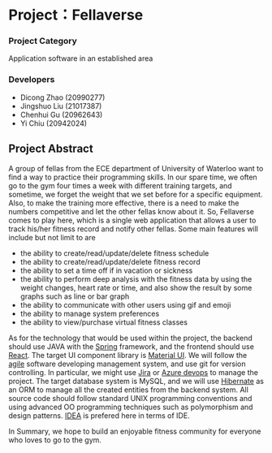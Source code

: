 # Project：Fellaverse
### Project Category
Application software in an established area

### Developers
* Dicong Zhao (20990277)
* Jingshuo Liu (21017387)
* Chenhui Gu (20962643)
* Yi Chiu (20942024)


## Project Abstract
A group of fellas from the ECE department of University of Waterloo want to find a way to practice their programming skills. In our spare time, we often go to the gym four times a week with different training targets, and sometime, we forget the weight that we set before for a specific equipment. Also, to make the training more effective, there is a need to make the numbers competitive and let the other fellas know about it. So, Fellaverse comes to play here, which is a single web application that allows a user to track his/her fitness record and notify other fellas. Some main features will include but not limit to are 
- the ability to create/read/update/delete fitness schedule
- the ability to create/read/update/delete fitness record
- the ability to set a time off if in vacation or sickness
- the ability to perform deep analysis with the fitness data by using the weight changes, heart rate or time, and also show the result by some graphs such as line or bar graph
- the ability to communicate with other users using gif and emoji
- the ability to manage system preferences 
- the ability to view/purchase virtual fitness classes 


As for the technology that would be used within the project, the backend should use JAVA with the [Spring](https://spring.io/quickstart) framework, and the frontend should use [React](https://reactjs.org/docs/getting-started.html). The target UI component library is [Material UI](https://mui.com/material-ui/getting-started/overview/). We will follow the [agile](https://asana.com/resources/agile-methodology?utm_campaign=NB--NAMER--EN--Catch-All--All-Device--DSA&utm_source=google&utm_medium=pd_cpc_nb&gclid=CjwKCAjwzY2bBhB6EiwAPpUpZm-EEHhhibr3UUiEFmIjURx6f9L_AAyBwr2TjHagW0p71OylaFbJtxoCTVcQAvD_BwE&gclsrc=aw.ds) software developing management system, and use git for version controlling. In particular, we might use [Jira](https://www.atlassian.com/software/jira?&aceid=&adposition=&adgroup=103971651024&campaign=9521086470&creative=536313571844&device=c&keyword=agile&matchtype=e&network=g&placement=&ds_kids=p52018173426&ds_e=GOOGLE&ds_eid=700000001558501&ds_e1=GOOGLE&gclid=CjwKCAjwzY2bBhB6EiwAPpUpZmGPwEe3TB9Zxq0FKUb4d3_s4n_rhpfCMiR30g30tfUlJbFUaExsIhoCpz8QAvD_BwE&gclsrc=aw.ds) or [Azure devops](https://azure.microsoft.com/en-us/products/devops/) to manage the project. The target database system is MySQL, and we will use [Hibernate](https://docs.jboss.org/hibernate/orm/6.1/quickstart/html_single/#_maven_repository_artifacts) as an ORM to manage all the created entities from the backend system. All source code should follow standard UNIX programming conventions and using advanced OO programming techniques such as polymorphism and design patterns. [IDEA](https://www.jetbrains.com/idea/) is prefered here in terms of IDE.

In Summary, we hope to build an enjoyable fitness community for everyone who loves to go to the gym. 



